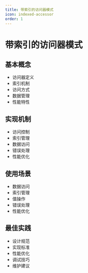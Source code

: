 ```yaml
---
title: 带索引的访问器模式
icon: indexed-accessor
order: 1
---
```


# 带索引的访问器模式

## 基本概念
- 访问器定义
- 索引机制
- 访问方式
- 数据管理
- 性能特性

## 实现机制
- 访问控制
- 索引管理
- 数据访问
- 错误处理
- 性能优化

## 使用场景
- 数据访问
- 索引管理
- 值操作
- 错误处理
- 性能优化

## 最佳实践
- 设计规范
- 实现标准
- 性能优化
- 调试技巧
- 维护建议
